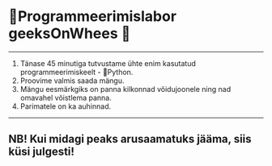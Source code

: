# 🧪Programmeerimislabor geeksOnWhees 🧪

--- 

1. Tänase 45 minutiga tutvustame ühte enim kasutatud programmeerimiskeelt - 🐍Python. 
2. Proovime valmis saada mängu.
  1. Mängu eesmärkgiks on panna kilkonnad võidujoonele ning nad omavahel võistlema panna. 
  2. Parimatele on ka auhinnad. 


--- 

## NB! Kui midagi peaks arusaamatuks jääma, siis küsi julgesti!
